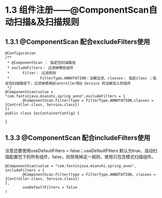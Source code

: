 # 1.3 组件注册——@ComponentScan自动扫描&及扫描规则

## 1.3.1 @ComponentScan 配合excludeFilters使用

```
@Configuration
/**
 * @ComponentScan ： 指定包扫描路径
 * excludeFilters： 过滤掉哪些组件
 *      Filter： 过滤规则
 *              FilterType.ANNOTATION：注解过滤，classes： 指定class ；指定包扫描路径下，过滤掉使用@Controller和@ Service 的注解加入的组件
 */
@ComponentScan(value = "com.fastinjava.mianshi.spring_anno",excludeFilters = {
        @ComponentScan.Filter(type = FilterType.ANNOTATION,classes = {Controller.class, Service.class})
})
public class IocContainerConfig2 {

}
```
## 1.3.3 @ComponentScan 配合includeFilters使用

注意还要使用useDefaultFilters = false；useDefaultFilters 默认为true，自动扫描配置包下的所有组件，false，则禁用掉这一规则，使用只包含模式扫描组件。

```
@ComponentScan(value = "com.fastinjava.mianshi.spring_anno", includeFilters = {
        @ComponentScan.Filter(type = FilterType.ANNOTATION, classes = {Controller.class, Service.class})
},
        useDefaultFilters = false
)
```